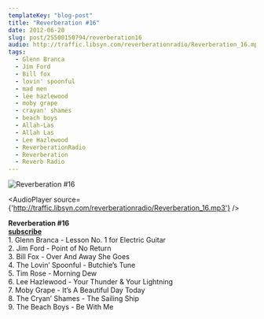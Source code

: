 ```yaml
---
templateKey: "blog-post"
title: "Reverberation #16"
date: 2012-06-20
slug: post/25500150794/reverberation16
audio: http://traffic.libsyn.com/reverberationradio/Reverberation_16.mp3
tags:
  - Glenn Branca
  - Jim Ford
  - Bill fox
  - lovin' spoonful
  - mad men
  - lee hazlewood
  - moby grape
  - crayan' shames
  - beach boys
  - Allah-Las
  - Allah Las
  - Lee Hazlewood
  - ReverberationRadio
  - Reverberation
  - Reverb Radio
---
```


![Reverberation #16](../images/29f7cb49a199c0b5bc8eb99a9b59f3d4bf2bbeb135bbab3fcb6cd118c28f9f59.jpg)

<AudioPlayer source={'http://traffic.libsyn.com/reverberationradio/Reverberation_16.mp3'} />

<p><strong>Reverberation #16<br /><a href="http://itunes.apple.com/us/podcast/reverberation-radio/id520739212?ign-mpt=uo%3D4" title="subscribe" target="_blank">subscribe</a><br /></strong>1. Glenn Branca - Lesson No. 1 for Electric Guitar<br />2. Jim Ford - Point of No Return<br />3. Bill Fox - Over And Away She Goes<br />4. The Lovin&rsquo; Spoonful - Butchie&rsquo;s Tune<br />5. Tim Rose - Morning Dew<br />6. Lee Hazlewood - Your Thunder &amp; Your Lightning<br />7. Moby Grape - It&rsquo;s A Beautiful Day Today<br />8. The Cryan&rsquo; Shames - The Sailing Ship<br />9. The Beach Boys - Be With Me</p>
